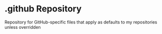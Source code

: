 # .github Repository

Repository for GitHub-specific files that apply as defaults to my repositories unless overridden
